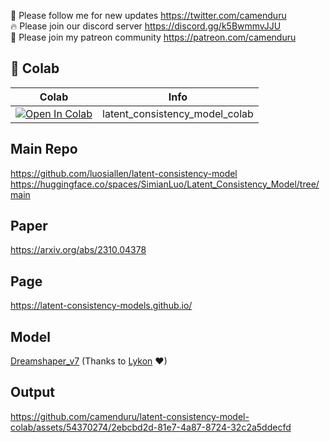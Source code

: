 🐣 Please follow me for new updates https://twitter.com/camenduru <br />
🔥 Please join our discord server https://discord.gg/k5BwmmvJJU <br />
🥳 Please join my patreon community https://patreon.com/camenduru <br />

## 🦒 Colab

| Colab | Info
| --- | --- |
[![Open In Colab](https://colab.research.google.com/assets/colab-badge.svg)](https://colab.research.google.com/github/camenduru/latent-consistency-model-colab/blob/main/latent_consistency_model_colab.ipynb) | latent_consistency_model_colab

## Main Repo
https://github.com/luosiallen/latent-consistency-model <br />
https://huggingface.co/spaces/SimianLuo/Latent_Consistency_Model/tree/main <br />

## Paper
https://arxiv.org/abs/2310.04378

## Page
https://latent-consistency-models.github.io/

## Model
[Dreamshaper_v7](https://civitai.com/models/4384/dreamshaper) (Thanks to [Lykon](https://civitai.com/user/Lykon/models) ❤)

## Output

https://github.com/camenduru/latent-consistency-model-colab/assets/54370274/2ebcbd2d-81e7-4a87-8724-32c2a5ddecfd
